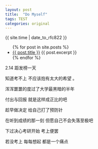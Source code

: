 ```yaml
---
layout: post
title:  "Do Myself" 
tags: TEST
categories: original
---
```


{{ site.time | date_to_rfc822 }}

<ul>
  {% for post in site.posts %}
    <li>
      <a href="{{ post.url }}">{{ post.title }}</a>
      {{ post.excerpt }}
    </li>
  {% endfor %}
</ul>

2.14 距发榜一天

知道考不上 不应该抱有太大的希望 。

浑浑噩噩的度过了大学最黑暗的半年

付出与回报 就是这样成正比的吧

趁早做决定 给自己打了预防针

在听到成绩的那一刻 但愿自己不会失落至极吧

下过决心考研开始 考上便罢 

若没考上 每每想起 都是一个痛点


